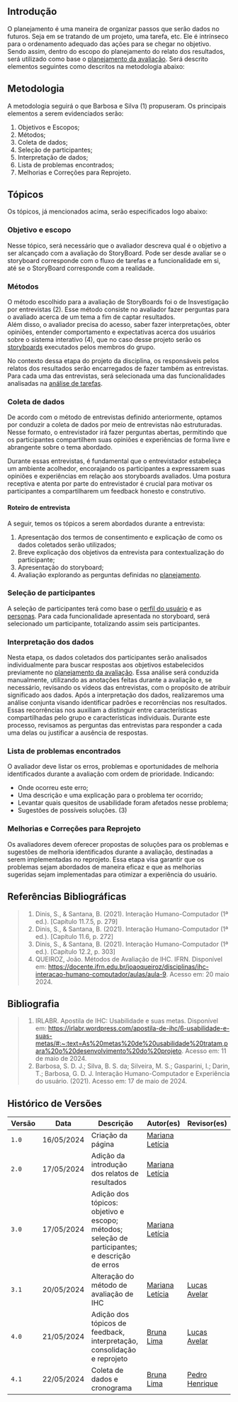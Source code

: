 <!-- precisa conter de preferencia: 
1 - os objetivos, 
2 escopos, 
3 métodos(quais tipo de entrevistas etc.), 
4 como será selecionado os participantes, 
5 preparação para as entrevistas, 
6 os problemas encontrados(como lidar com isso),
7 feedback do usuário, 
8 interpretação de dados colhido(como será essa interpretação) , 
9 as possiveis melhorias e correções a serem feitas.

^^ lembrando que isso é um planejamento então significa que será como nós iremos lidar com esses dados, antes de, de fato obtê-los. -->

## Introdução
O planejamento é uma maneira de organizar passos que serão dados no futuros. Seja em se tratando de um projeto, uma tarefa, etc. Ele é intrínseco para o ordenamento adequado das ações para se chegar no objetivo. Sendo assim, dentro do escopo do planejamento do relato dos resultados, será utilizado como base o [planejamento da avaliação](../story_board/planejamento_avaliacao.md). Será descrito elementos seguintes como descritos na metodologia abaixo:

## Metodologia 
A metodologia seguirá o que Barbosa e Silva (1) propuseram. Os principais elementos a serem evidenciados serão:

1. Objetivos e Escopos;<br>
2. Métodos;<br>
3. Coleta de dados;<br>
4. Seleção de participantes;<br>
5. Interpretação de dados;<br>
6. Lista de problemas encontrados;<br>
7. Melhorias e Correções para Reprojeto. <br>

## Tópicos
Os tópicos, já mencionados acima, serão especificados logo abaixo:

### Objetivo e escopo
Nesse tópico, será necessário que o avaliador descreva qual é o objetivo a ser alcançado com a avaliação do StoryBoard. Pode ser desde avaliar se o storyboard corresponde com o fluxo de tarefas e a funcionalidade em si, até se o StoryBoard corresponde com a realidade.

### Métodos 
O método escolhido para a avaliação de StoryBoards foi o de Insvestigação por entrevistas (2). Esse método consiste no avaliador fazer perguntas para o avaliado acerca de um tema a fim de captar resultados.<br>
Além disso, o avaliador precisa do acesso, saber fazer interpretações, obter opiniões, entender comportamento e expectativas acerca dos usuários sobre o sistema interativo (4), que no caso desse projeto serão os [storyboards](storyboards.md) executados pelos membros do grupo. 
<br>

No contexto dessa etapa do projeto da disciplina, os responsáveis pelos relatos dos resultados serão encarregados de fazer também as entrevistas. Para cada uma das entrevistas, será selecionada uma das funcionalidades analisadas na <a href="https://interacao-humano-computador.github.io/2024.1-CBMERJ/analise_requisitos_1/analise_tarefas/">análise de tarefas</a>.

### Coleta de dados
De acordo com o método de entrevistas definido anteriormente, optamos por conduzir a coleta de dados por meio de entrevistas não estruturadas. Nesse formato, o entrevistador irá fazer perguntas abertas, permitindo que os participantes compartilhem suas opiniões e experiências de forma livre e abrangente sobre o tema abordado.

Durante essas entrevistas, é fundamental que o entrevistador estabeleça um ambiente acolhedor, encorajando os participantes a expressarem suas opiniões e experiências em relação aos storyboards avaliados. Uma postura receptiva e atenta por parte do entrevistador é crucial para motivar os participantes a compartilharem um feedback honesto e construtivo.

#### Roteiro de entrevista
A seguir, temos os tópicos a serem abordados durante a entrevista:

1. Apresentação dos termos de consentimento e explicação de como os dados coletados serão utilizados;
2. Breve explicação dos objetivos da entrevista para contextualização do participante;
3. Apresentação do storyboard;
4. Avaliação explorando as perguntas definidas no [planejamento](../story_board/planejamento_avaliacao.md).

### Seleção de participantes
A seleção de participantes terá como base o <a href="https://interacao-humano-computador.github.io/2024.1-CBMERJ/analise_requisitos_1/perfil_usuario/">perfil do usuário</a> e as <a href="https://interacao-humano-computador.github.io/2024.1-CBMERJ/analise_requisitos_1/personas/">personas</a>. Para cada funcionalidade apresentada no storyboard, será selecionado um participante, totalizando assim seis participantes.

### Interpretação dos dados
Nesta etapa, os dados coletados dos participantes serão analisados individualmente para buscar respostas aos objetivos estabelecidos previamente no [planejamento da avaliação](../story_board/planejamento_avaliacao.md). Essa análise será conduzida manualmente, utilizando as anotações feitas durante a avaliação e, se necessário, revisando os vídeos das entrevistas, com o propósito de atribuir significado aos dados.
Após a interpretação dos dados, realizaremos uma análise conjunta visando identificar padrões e recorrências nos resultados. Essas recorrências nos auxiliam a distinguir entre características compartilhadas pelo grupo e características individuais. Durante este processo, revisamos as perguntas das entrevistas para responder a cada uma delas ou justificar a ausência de respostas.

### Lista de problemas encontrados
O avaliador deve listar os erros, problemas e oportunidades de melhoria identificados durante a avaliação com ordem de prioridade. Indicando:<br>
- Onde ocorreu este erro;<br>
- Uma descrição e uma explicação para o problema ter ocorrido;<br>
- Levantar quais quesitos de usabilidade foram afetados nesse problema;<br>
- Sugestões de possíveis soluções. (3)<br>

### Melhorias e Correções para Reprojeto
Os avaliadores devem oferecer propostas de soluções para os problemas e sugestões de melhoria identificados durante a avaliação, destinadas a serem implementadas no reprojeto. Essa etapa visa garantir que os problemas sejam abordados de maneira eficaz e que as melhorias sugeridas sejam implementadas para otimizar a experiência do usuário.

## Referências Bibliográficas
> 1. Dinis, S., & Santana, B. (2021). Interação Humano-Computador (1ª ed.). [Capítulo 11.7.5, p. 279]
> 2. Dinis, S., & Santana, B. (2021). Interação Humano-Computador (1ª ed.). [Capítulo 11.6, p. 272]
> 3. Dinis, S., & Santana, B. (2021). Interação Humano-Computador (1ª ed.). [Capítulo 12.2, p. 303]
> 4. QUEIROZ, João. Métodos de Avaliação de IHC. IFRN. Disponível em: https://docente.ifrn.edu.br/joaoqueiroz/disciplinas/ihc-interacao-humano-computador/aulas/aula-9. Acesso em: 20 maio 2024.

## Bibliografia
> 1. IRLABR. Apostila de IHC: Usabilidade e suas metas. Disponível em: <https://irlabr.wordpress.com/apostila-de-ihc/6-usabilidade-e-suas-metas/#:~:text=As%20metas%20de%20usabilidade%20tratam,para%20o%20desenvolvimento%20do%20projeto>. Acesso em: 11 de maio de 2024.
> 2. Barbosa, S. D. J.; Silva, B. S. da; Silveira, M. S.; Gasparini, I.; Darin, T.; Barbosa, G. D. J. Interação Humano-Computador e Experiência do usuário. (2021). Acesso em: 17 de maio de 2024.

## Histórico de Versões

| Versão |    Data    | Descrição                                 | Autor(es)                                       | Revisor(es)                                    |
| ------ | :--------: | ----------------------------------------- | ----------------------------------------------- | ---------------------------------------------- |
| `1.0`   | 16/05/2024 | Criação da página                         | [Mariana Letícia](https://github.com/Marianannn) |     |
| `2.0`   | 17/05/2024 | Adição da introdução dos relatos de resultados                         | [Mariana Letícia](https://github.com/Marianannn) |     |
| `3.0`   | 17/05/2024 | Adição dos tópicos: objetivo e escopo; métodos; seleção de participantes; e descrição de erros                         | [Mariana Letícia](https://github.com/Marianannn) |     |
| `3.1`   | 20/05/2024 | Alteração do método de avaliação de IHC                         | [Mariana Letícia](https://github.com/Marianannn) |  [Lucas Avelar](https://github.com/LucasAvelar2711)   |
| `4.0`  | 21/05/2024 | Adição dos tópicos de feedback, interpretação, consolidação e reprojeto | [Bruna Lima](https://github.com/libruna) |   [Lucas Avelar](https://github.com/LucasAvelar2711)  |
| `4.1`  | 22/05/2024 | Coleta de dados e cronograma | [Bruna Lima](https://github.com/libruna) |   [Pedro Henrique](https://github.com/PedroHenriqueq)  |
